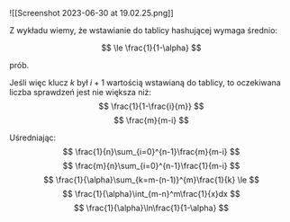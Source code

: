 ![[Screenshot 2023-06-30 at 19.02.25.png]]

Z wykładu wiemy, że wstawianie do tablicy hashującej wymaga średnio:

$$
\le \frac{1}{1-\alpha}
$$

prób.

Jeśli więc klucz $k$ był $i+1$ wartością wstawianą do tablicy, to oczekiwana liczba sprawdzeń jest nie większa niż:
$$
\frac{1}{1-\frac{i}{m}}
$$
$$
\frac{m}{m-i}
$$

Uśredniając:
$$
\frac{1}{n}\sum_{i=0}^{n-1}\frac{m}{m-i}
$$
$$
\frac{m}{n}\sum_{i=0}^{n-1}\frac{1}{m-i}
$$
$$
\frac{1}{\alpha}\sum_{k=m-(n-1)}^{m}\frac{1}{k} \le
$$
$$
\frac{1}{\alpha}\int_{m-n}^m\frac{1}{x}dx
$$
$$
\frac{1}{\alpha}\ln\frac{1}{1-\alpha}
$$